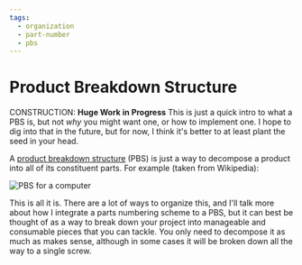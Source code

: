 ```yaml
---
tags:
  - organization
  - part-number
  - pbs
---
```

# Product Breakdown Structure

CONSTRUCTION: **Huge Work in Progress** This is just a quick intro to
what a PBS is, but not _why_ you might want one, or how to implement
one. I hope to dig into that in the future, but for now, I think it's
better to at least plant the seed in your head.

A [product breakdown
structure](https://en.wikipedia.org/wiki/Product_breakdown_structure) (PBS) is
just a way to decompose a product into all of its constituent parts. For example
(taken from Wikipedia):

![PBS for a
computer](https://upload.wikimedia.org/wikipedia/commons/a/ae/Product_Breakdown_Structure_example.gif)

This is all it is. There are a lot of ways to organize this, and I'll talk more
about how I integrate a parts numbering scheme to a PBS, but it can best be
thought of as a way to break down your project into manageable and consumable
pieces that you can tackle. You only need to decompose it as much as makes
sense, although in some cases it will be broken down all the way to a single screw.
